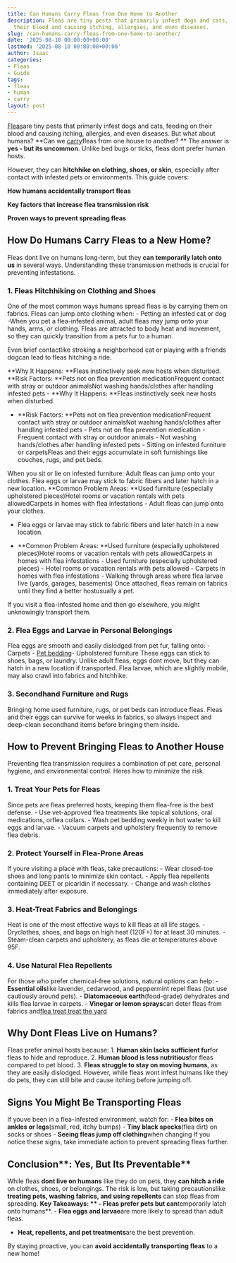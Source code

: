 ```yaml
---
title: Can Humans Carry Fleas from One Home to Another
description: Fleas are tiny pests that primarily infest dogs and cats, feeding on
  their blood and causing itching, allergies, and even diseases.
slug: /can-humans-carry-fleas-from-one-home-to-another/
date: '2025-08-10 00:00:00+00:00'
lastmod: '2025-08-10 00:00:00+00:00'
author: Isaac
categories:
- Fleas
- Guide
tags:
- fleas
- human
- carry
layout: post
---
```

[Fleas](https://pestpolicy.com/can-you-use-human-shampoo-on-cats/)are tiny pests that primarily infest dogs and cats, feeding on their blood and causing itching, allergies, and even diseases. But what about humans? **Can we [carry](https://pestpolicy.com/do-squirrels-carry-fleas/)fleas from one house to another? ** The answer is **yes - but its uncommon**. Unlike bed bugs or ticks, fleas dont prefer human hosts.

However, they can **hitchhike on clothing, shoes, or skin**, especially after contact with infested pets or environments. This guide covers:

**How humans accidentally transport fleas**

**Key factors that increase flea transmission risk**

**Proven ways to prevent spreading fleas**

##  **How Do Humans Carry Fleas to a New Home?**

Fleas dont live on humans long-term, but they **can temporarily latch onto us** in several ways. Understanding these transmission methods is crucial for preventing infestations.

###  **1. Fleas Hitchhiking on Clothing and Shoes**

One of the most common ways humans spread fleas is by carrying them on fabrics. Fleas can jump onto clothing when: - Petting an infested cat or dog -When you pet a flea-infested animal, adult fleas may jump onto your hands, arms, or clothing. Fleas are attracted to body heat and movement, so they can quickly transition from a pets fur to a human.

Even brief contactlike stroking a neighborhood cat or playing with a friends dogcan lead to fleas hitching a ride.

**Why It Happens: **Fleas instinctively seek new hosts when disturbed. **Risk Factors: **Pets not on flea prevention medicationFrequent contact with stray or outdoor animalsNot washing hands/clothes after handling infested pets - **Why It Happens: **Fleas instinctively seek new hosts when disturbed.

- **Risk Factors: **Pets not on flea prevention medicationFrequent contact with stray or outdoor animalsNot washing hands/clothes after handling infested pets - Pets not on flea prevention medication - Frequent contact with stray or outdoor animals - Not washing hands/clothes after handling infested pets - Sitting on infested furniture or carpetsFleas and their eggs accumulate in soft furnishings like couches, rugs, and pet beds.

When you sit or lie on infested furniture: Adult fleas can jump onto your clothes. Flea eggs or larvae may stick to fabric fibers and later hatch in a new location. **Common Problem Areas: **Used furniture (especially upholstered pieces)Hotel rooms or vacation rentals with pets allowedCarpets in homes with flea infestations - Adult fleas can jump onto your clothes.

- Flea eggs or larvae may stick to fabric fibers and later hatch in a new location.

- **Common Problem Areas: **Used furniture (especially upholstered pieces)Hotel rooms or vacation rentals with pets allowedCarpets in homes with flea infestations - Used furniture (especially upholstered pieces) - Hotel rooms or vacation rentals with pets allowed - Carpets in homes with flea infestations - Walking through areas where flea larvae live (yards, garages, basements) Once attached, fleas remain on fabrics until they find a better hostusually a pet.

If you visit a flea-infested home and then go elsewhere, you might unknowingly transport them.

###  **2. Flea Eggs and Larvae in Personal Belongings**

Flea eggs are smooth and easily dislodged from pet fur, falling onto: - Carpets - [Pet bedding](https://www.ncbi.nlm.nih.gov/pubmed/8057325)- Upholstered furniture These eggs can stick to shoes, bags, or laundry. Unlike adult fleas, eggs dont move, but they can hatch in a new location if transported. Flea larvae, which are slightly mobile, may also crawl into fabrics and hitchhike.

###  **3. Secondhand Furniture and Rugs**

Bringing home used furniture, rugs, or pet beds can introduce fleas. Fleas and their eggs can survive for weeks in fabrics, so always inspect and deep-clean secondhand items before bringing them inside.

##  **How to Prevent Bringing Fleas to Another House**

Preventing flea transmission requires a combination of pet care, personal hygiene, and environmental control. Heres how to minimize the risk.

###  **1. Treat Your Pets for Fleas**

Since pets are fleas preferred hosts, keeping them flea-free is the best defense. - Use vet-approved flea treatments like topical solutions, oral medications, orflea collars. - Wash pet bedding weekly in hot water to kill eggs and larvae. - Vacuum carpets and upholstery frequently to remove flea debris.

###  **2. Protect Yourself in Flea-Prone Areas**

If youre visiting a place with fleas, take precautions: - Wear closed-toe shoes and long pants to minimize skin contact. - Apply flea repellents containing DEET or picaridin if necessary. - Change and wash clothes immediately after exposure.

###  **3. Heat-Treat Fabrics and Belongings**

Heat is one of the most effective ways to kill fleas at all life stages. - Dryclothes, shoes, and bags on high heat (120F+) for at least 30 minutes. - Steam-clean carpets and upholstery, as fleas die at temperatures above 95F.

###  **4. Use Natural Flea Repellents**

For those who prefer chemical-free solutions, natural options can help: - **Essential oils**like lavender, cedarwood, and peppermint repel fleas (but use cautiously around pets). - **Diatomaceous earth**(food-grade) dehydrates and kills flea larvae in carpets. - **Vinegar or lemon sprays**can deter fleas from fabrics and[flea treat treat the yard](https://pestpolicy.com/best-flea-spray-for-yard/)

##  **Why Dont Fleas Live on Humans?**

Fleas prefer animal hosts because: 1. **Human skin lacks sufficient fur**for fleas to hide and reproduce. 2. **Human blood is less nutritious**for fleas compared to pet blood. 3. **Fleas struggle to stay on moving humans**, as they are easily dislodged. However, while fleas wont infest humans like they do pets, they can still bite and cause itching before jumping off.

##  **Signs You Might Be Transporting Fleas**

If youve been in a flea-infested environment, watch for: - **Flea bites on ankles or legs**(small, red, itchy bumps) - **Tiny black specks**(flea dirt) on socks or shoes - **Seeing fleas jump off clothing**when changing If you notice these signs, take immediate action to prevent spreading fleas further.

##  Conclusion**: Yes, But Its Preventable**

While fleas **dont live on humans** like they do on pets, they **can hitch a ride** on clothes, shoes, or belongings. The risk is low, but taking precautionslike **treating pets, washing fabrics, and using repellents** can stop fleas from spreading. **Key Takeaways: ** - Fleas prefer pets but can**temporarily latch onto humans**. - **Flea eggs and larvae**are more likely to spread than adult fleas.

- **Heat, repellents, and pet treatments**are the best prevention.

By staying proactive, you can **avoid accidentally transporting fleas** to a new home!